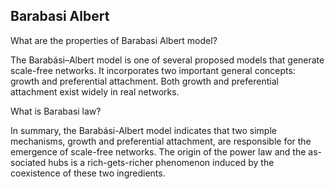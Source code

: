 ## Barabasi Albert

What are the properties of Barabasi Albert model?

The Barabási–Albert model is one of several proposed models that generate scale-free networks. It incorporates two important general concepts: growth and preferential attachment. Both growth and preferential attachment exist widely in real networks.

What is Barabasi law?

In summary, the Barabási-Albert model indicates that two simple mechanisms, growth and preferential attachment, are responsible for the emergence of scale-free networks. The origin of the power law and the as- sociated hubs is a rich-gets-richer phenomenon induced by the coexistence of these two ingredients.
